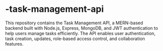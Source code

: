# -task-management-api
This repository contains the Task Management API, a MERN-based backend built with Node.js, Express, MongoDB, and JWT authentication to help users manage tasks efficiently. The API enables user authentication, task creation, updates, role-based access control, and collaboration features.
